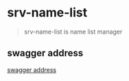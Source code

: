 # srv-name-list
> srv-name-list is name list manager

## swagger address
[swagger address](http://localhost:8000/swagger/index.html)